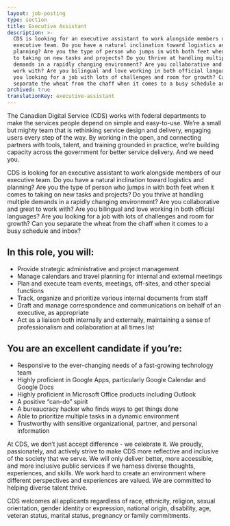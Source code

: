 ```yaml
---
layout: job-posting
type: section
title: Executive Assistant
description: >-
  CDS is looking for an executive assistant to work alongside members of our
  executive team. Do you have a natural inclination toward logistics and
  planning? Are you the type of person who jumps in with both feet when it comes
  to taking on new tasks and projects? Do you thrive at handling multiple
  demands in a rapidly changing environment? Are you collaborative and great to
  work with? Are you bilingual and love working in both official languages? Are
  you looking for a job with lots of challenges and room for growth? Can you
  separate the wheat from the chaff when it comes to a busy schedule and inbox?
archived: true
translationKey: executive-assistant
---
```

The Canadian Digital Service (CDS) works with federal departments to make the services people depend on simple and easy-to-use. We’re a small but mighty team that is rethinking service design and delivery, engaging users every step of the way. By working in the open, and connecting partners with tools, talent, and training grounded in practice, we’re building capacity across the government for better service delivery. And we need you.

CDS is looking for an executive assistant to work alongside members of our executive team. Do you have a natural inclination toward logistics and planning? Are you the type of person who jumps in with both feet when it comes to taking on new tasks and projects? Do you thrive at handling multiple demands in a rapidly changing environment? Are you collaborative and great to work with? Are you bilingual and love working in both official languages? Are you looking for a job with lots of challenges and room for growth? Can you separate the wheat from the chaff when it comes to a busy schedule and inbox?

## In this role, you will:
* Provide strategic administrative and project management
* Manage calendars and travel planning for internal and external meetings
* Plan and execute team events, meetings, off-sites, and other special functions
* Track, organize and prioritize various internal documents from staff 
* Draft and manage correspondence and communications on behalf of an executive, as appropriate
* Act as a liaison both internally and externally, maintaining a sense of professionalism and collaboration at all times list

## You are an excellent candidate if you’re:
* Responsive to the ever-changing needs of a fast-growing technology team
* Highly proficient in Google Apps, particularly Google Calendar and Google Docs
* Highly proficient in Microsoft Office products including Outlook
* A positive “can-do” spirit
* A bureaucracy hacker who finds ways to get things done 
* Able to prioritize multiple tasks in a dynamic environment
* Trustworthy with sensitive organizational, partner, and personal information

At CDS, we don’t just accept difference - we celebrate it. We proudly, passionately, and actively strive to make CDS more reflective and inclusive of the society that we serve. We will only deliver better, more accessible, and more inclusive public services if we harness diverse thoughts, experiences, and skills. We work hard to create an environment where different perspectives and experiences are valued. We are committed to helping diverse talent thrive.

CDS welcomes all applicants regardless of race, ethnicity, religion, sexual orientation, gender identity or expression, national origin, disability, age, veteran status, marital status, pregnancy or family commitments.